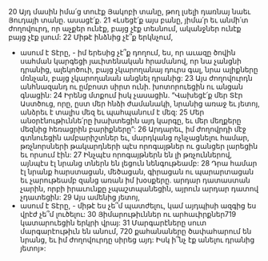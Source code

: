 20 Այդ մասին իմա՛ց տուէք Յակոբի տանը,
թող լսելի դառնայ նաեւ Յուդայի տանը. ասացէ՛ք.
21 «Լսեցէ՛ք այս բանը, յիմա՛ր եւ անմի՛տ ժողովուրդ,
որ աչքեր ունէք, բայց չէք տեսնում,
ականջներ ունէք բայց չէք լսում:
22 Միթէ ինձնից չէ՞ք երկնչում,
- ասում է Տէրը, -
իմ երեսից չէ՞ք դողում,
ես, որ աւազը ծովին սահման կարգեցի յաւիտենական հրամանով,
որ նա չանցնի դրանից,
ալեկոծուի, բայց չկարողանայ դուրս գալ,
նրա ալիքները մռնչան, բայց չկարողանան անցնել դրանից:
23 Այս ժողովուրդն անհնազանդ ու ըմբոստ սիրտ ունի.
խոտորուեցին ու անցան գնացին:
24 Իրենց մտքում իսկ չասացին.
“Վախեցէ՛ք մեր Տէր Աստծուց,
որը, ըստ մեր հնձի ժամանակի,
նրանից առաջ եւ յետոյ,
անձրեւ է տալիս մեզ եւ պահպանում է մեզ:
25 Մեր անօրէնութիւննե՛րը խախտեցին այդ կարգը,
եւ մեր մեղքերը մեզնից հեռացրին բարիքները”:
26 Արդարեւ, իմ ժողովրդի մէջ գտնուեցին ամբարիշտներ
եւ, մարդկանց ոչնչացնելու համար,
թռչնորսների թակարդների պէս որոգայթներ ու ցանցեր լարեցին եւ որսում էին:
27 Ինչպէս որոգայթներն են լի թռչուններով,
այնպէս էլ նրանց տներն են լեցուն նենգութեամբ:
28 Դրա համար էլ նրանք հարստացան,
մեծացան, գիրացան ու պարարտացան
եւ չարութեամբ զանց առան իմ խօսքերը.
արդար դատաստան չարին,
որբի իրաւունքը չպաշտպանեցին, այրուն արդար դատով չդատեցին:
29 Այս ամենից յետոյ,
- ասում է Տէրը, -
միթէ ես չե՞մ պատժելու,
կամ այդպիսի ազգից ես վրէժ չե՞մ լուծելու:
30 Յիմարութիւններ ու արհաւիրքներ719 կատարուեցին երկրի վրայ:
31 Մարգարէները սուտ մարգարէութիւն են անում,
720 քահանաները ծափահարում են նրանց,
եւ իմ ժողովուրդը սիրեց այդ:
Իսկ ի՞նչ էք անելու դրանից յետոյ»:
